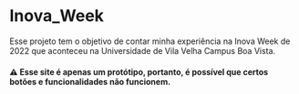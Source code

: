 # Inova_Week
Esse projeto tem o objetivo de contar minha experiência na Inova Week de 2022 que aconteceu na Universidade de Vila Velha Campus Boa Vista.  

 #### ⚠️ Esse site é apenas um protótipo, portanto, é possível que certos botões e funcionalidades não funcionem.  

